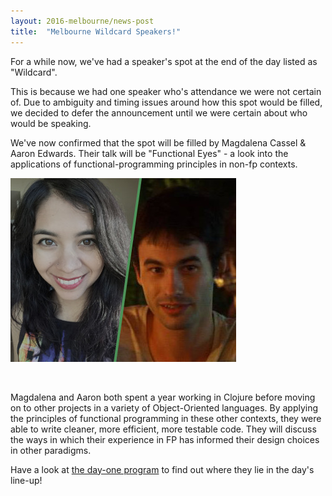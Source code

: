 ```yaml
---
layout: 2016-melbourne/news-post
title:  "Melbourne Wildcard Speakers!"
---
```


For a while now, we've had a speaker's spot at the end of the day listed as "Wildcard".

This is because we had one speaker who's attendance we were not certain of. Due to
ambiguity and timing issues around how this spot would be filled, we decided to
defer the announcement until we were certain about who would be speaking.

We've now confirmed that the spot will be filled by Magdalena Cassel &amp; Aaron Edwards.
Their talk will be "Functional Eyes" - a look into the applications of functional-programming
principles in non-fp contexts.

![Magdalena and Aaron](/assets/img/2016-melbourne/speakers/Magdalena_and_Aaron.jpg)

<br />

Magdalena and Aaron both spent a year working in Clojure before moving on to
other projects in a variety of Object-Oriented languages.  By applying the
principles of functional programming in these other contexts, they were able to
write cleaner, more efficient, more testable code.  They will discuss the ways in
which their experience in FP has informed their design choices in other paradigms.

Have a look at [the day-one program](/2016-melbourne/day-one-program/)
to find out where they lie in the day's line-up!
